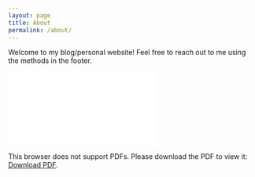 ```yaml
---
layout: page
title: About
permalink: /about/
---
```


Welcome to my blog/personal website! Feel free to reach out to me using the methods in the footer.
<html>
<object data="static/resume.pdf" type="application/pdf" width="700px" height="700px">
    <embed src="static/resume.pdf">
        <p>This browser does not support PDFs. Please download the PDF to view it: <a href="static/resume.pdf">Download PDF</a>.</p>
    </embed>
</object>
</html>
